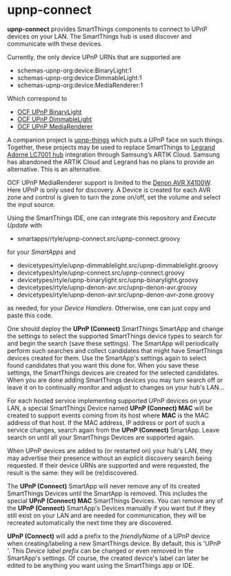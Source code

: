 # upnp-connect
**upnp-connect** provides SmartThings components to connect to UPnP devices on your LAN.
The SmartThings hub is used discover and communicate with these devices.

Currently, the only device UPnP URNs that are supported are
* schemas-upnp-org:device:BinaryLight:1
* schemas-upnp-org:device:DimmableLight:1
* schemas-upnp-org:device:MediaRenderer:1

Which correspond to
* [OCF UPnP BinaryLight](http://upnp.org/specs/ha/UPnP-ha-BinaryLight-v1-Device.pdf)
* [OCF UPnP DimmableLight](http://upnp.org/specs/ha/UPnP-ha-DimmableLight-v1-Device.pdf)
* [OCF UPnP MediaRenderer](http://upnp.org/specs/av/UPnP-av-MediaRenderer-v1-Device.pdf)

A companion project is [upnp-things](https://www.github.com/rtyle/upnp-things) which puts a UPnP face on such things. Together, these projects may be used to replace SmartThings to [Legrand Adorne LC7001 hub](https://www.legrand.us/adorne/products/wireless-whole-house-lighting-controls/lc7001.aspx) integration through Samsung’s ARTIK Cloud. Samsung has abandoned the ARTIK Cloud and Legrand has no plans to provide an alternative. This is an alternative.

OCF UPnP MediaRenderer support is limited to the [Denon AVR X4100W](https://usa.denon.com/us/product/hometheater/receivers/avrx4100w). Here UPnP is only used for discovery. A Device is created for each AVR zone and control is given to turn the zone on/off, set the volume and select the input source.

Using the SmartThings IDE, one can integrate this repository and *Execute Update* with

* smartapps/rtyle/upnp-connect.src/upnp-connect.groovy

for your *SmartApps* and

* devicetypes/rtyle/upnp-dimmablelight.src/upnp-dimmablelight.groovy
* devicetypes/rtyle/upnp-connect.src/upnp-connect.groovy
* devicetypes/rtyle/upnp-binarylight.src/upnp-binarylight.groovy
* devicetypes/rtyle/upnp-denon-avr.src/upnp-denon-avr.groovy
* devicetypes/rtyle/upnp-denon-avr.src/upnp-denon-avr-zone.groovy

as needed, for your *Device Handlers*. Otherwise, one can just copy and paste this code.

One should deploy the **UPnP (Connect)** SmartThings SmartApp and change the settings to select the supported SmartThings device types to search for and begin the search (save these settings). The SmartApp will periodically perform such searches and collect candidates that might have SmartThings devices created for them. Use the SmartApp's settings again to select found candidates that you want this done for. When you save these settings, the SmartThings devices are created for the selected candidates. When you are done adding SmartThings devices you may turn search off or leave it on to continually monitor and adjust to changes on your hub's LAN…

For each hosted service implementing supported UPnP devices on your LAN,
a special SmartThings Device named **UPnP (Connect) MAC** will be created to support events coming from its host
where **MAC** is the MAC address of that host.
If the MAC address, IP address or port of such a service changes,
search again from the **UPnP (Connect)** SmartApp.
Leave search on until all your SmartThings Devices are supported again.

When UPnP devices are added to (or restarted on) your hub's LAN, they may advertise their presence without an explicit discovery search being requested. If their device URNs are supported and were requested, the result is the same: they will be (re)discovered.
  
The **UPnP (Connect)** SmartApp will never remove any of its created SmartThings Devices until the SmartApp is removed.
This includes the special **UPnP (Connect) MAC** SmartThings Devices.
You can remove any of the **UPnP (Connect)** SmartApp's Devices manually if you want
but if they still exist on your LAN and are needed for communication, they will be recreated automatically the next time they are discovered.

**UPnP (Connect)** will add a prefix to the *friendlyName* of a UPnP device when creating/labeling a new SmartThings device. By default, this is 'UPnP '. This *Device label prefix* can be changed or even removed in the SmartApp's settings. Of course, the created device's label can later be edited to be anything you want using the SmartThings app or IDE.
